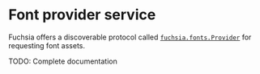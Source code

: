 # Font provider service

Fuchsia offers a discoverable protocol called
[`fuchsia.fonts.Provider`](https://fuchsia.dev/reference/fidl/fuchsia.fonts#Provider)
for requesting font assets.

TODO: Complete documentation
